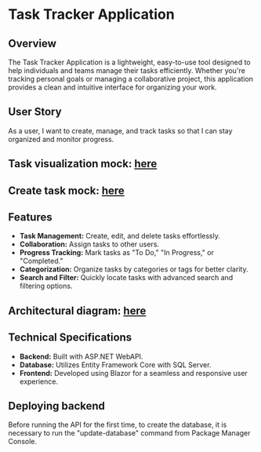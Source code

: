 # Task Tracker Application

## Overview
The Task Tracker Application is a lightweight, easy-to-use tool designed to help individuals and teams manage their tasks efficiently. Whether you're tracking personal goals or managing a collaborative project, this application provides a clean and intuitive interface for organizing your work.

## User Story
As a user, I want to create, manage, and track tasks so that I can stay organized and monitor progress.

## Task visualization mock: [here](https://drive.google.com/file/d/1q6RSFKbfN5a06NcYjWAOVX6KtbMxh1Qw/view?usp=sharing)
## Create task mock: [here](https://drive.google.com/file/d/188-xmF5xQcwahxDiB5dor5C0-8K6BUkq/view?usp=sharing)

## Features
- **Task Management:** Create, edit, and delete tasks effortlessly.
- **Collaboration:** Assign tasks to other users.
- **Progress Tracking:** Mark tasks as "To Do," "In Progress," or "Completed."
- **Categorization:** Organize tasks by categories or tags for better clarity.
- **Search and Filter:** Quickly locate tasks with advanced search and filtering options.

## Architectural diagram: [here](https://drive.google.com/file/d/1_4MErK41QH_qWnBYxb-S_zJVYkmbc33L/view?usp=sharing)

## Technical Specifications
- **Backend:** Built with ASP.NET WebAPI.
- **Database:** Utilizes Entity Framework Core with SQL Server.
- **Frontend:** Developed using Blazor for a seamless and responsive user experience.

## Deploying backend

Before running the API for the first time, to create the database, it is necessary to run the "update-database" command from Package Manager Console.
